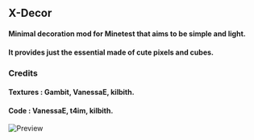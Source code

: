 ## X-Decor ##

#### Minimal decoration mod for Minetest that aims to be simple and light. ####
#### It provides just the essential made of cute pixels and cubes. ####

### Credits ###

#### Textures : Gambit, VanessaE, kilbith. ####
#### Code : VanessaE, t4im, kilbith. ####

![Preview](http://i.imgur.com/teTQM6V.png)
